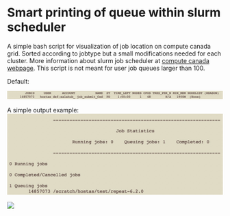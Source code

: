 # Smart printing of queue within slurm scheduler
A simple bash script for visualization of job location on compute canada grid. Sorted according to jobtype but a small modifications needed for each cluster. More information about slurm job scheduler at [compute canada webpage](https://docs.alliancecan.ca/wiki/Running_jobs). This script is not meant for user job queues larger than 100.

Default:
<p align="center">
  <img src="https://github.com/jiri-hostas/Slurm-queue-smart-printing/blob/master/graphics/Example.jpg">
</p>

A simple output example:
![output](https://github.com/jiri-hostas/Slurm-queue-smart-printing/blob/master/graphics/Output.jpg)


![](https://komarev.com/ghpvc/?username=jiri-hostas)
